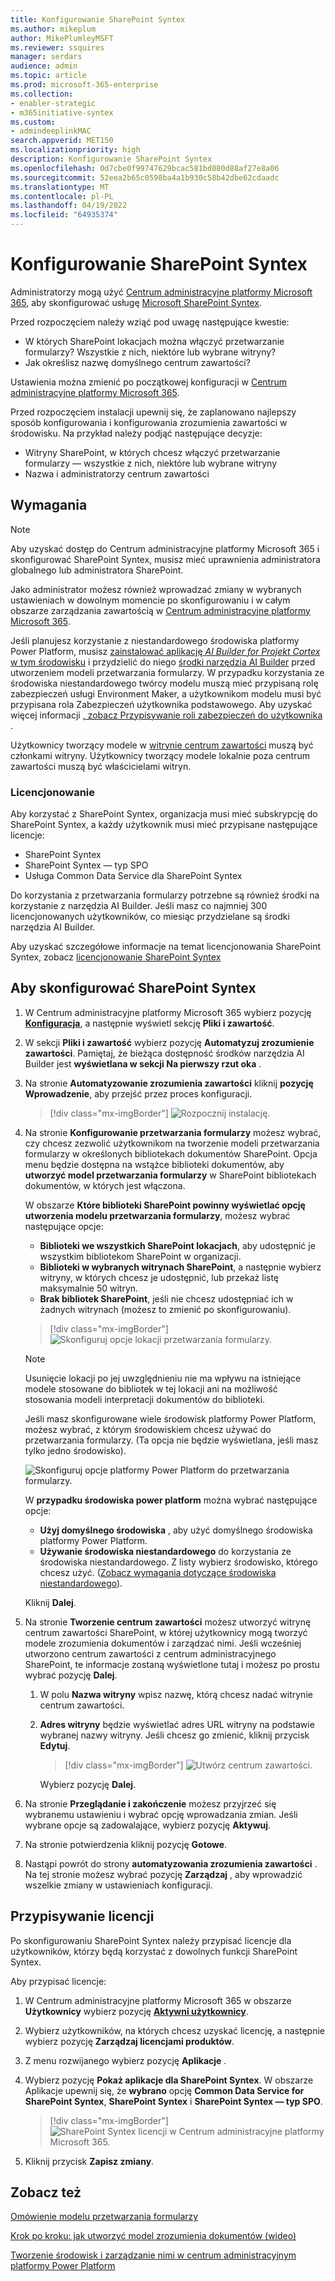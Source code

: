 ```yaml
---
title: Konfigurowanie SharePoint Syntex
ms.author: mikeplum
author: MikePlumleyMSFT
ms.reviewer: ssquires
manager: serdars
audience: admin
ms.topic: article
ms.prod: microsoft-365-enterprise
ms.collection:
- enabler-strategic
- m365initiative-syntex
ms.custom:
- admindeeplinkMAC
search.appverid: MET150
ms.localizationpriority: high
description: Konfigurowanie SharePoint Syntex
ms.openlocfilehash: 0d7cbe0f99747629bcac581bd080d88af27e8a06
ms.sourcegitcommit: 52eea2b65c0598ba4a1b930c58b42dbe62cdaadc
ms.translationtype: MT
ms.contentlocale: pl-PL
ms.lasthandoff: 04/19/2022
ms.locfileid: "64935374"
---
```

# <a name="set-up-sharepoint-syntex"></a>Konfigurowanie SharePoint Syntex

Administratorzy mogą użyć <a href="https://go.microsoft.com/fwlink/p/?linkid=2024339" target="_blank">Centrum administracyjne platformy Microsoft 365</a>, aby skonfigurować usługę [Microsoft SharePoint Syntex](index.md). 

Przed rozpoczęciem należy wziąć pod uwagę następujące kwestie:

- W których SharePoint lokacjach można włączyć przetwarzanie formularzy? Wszystkie z nich, niektóre lub wybrane witryny?
- Jak określisz nazwę domyślnego centrum zawartości?

Ustawienia można zmienić po początkowej konfiguracji w <a href="https://go.microsoft.com/fwlink/p/?linkid=2024339" target="_blank">Centrum administracyjne platformy Microsoft 365</a>.

Przed rozpoczęciem instalacji upewnij się, że zaplanowano najlepszy sposób konfigurowania i konfigurowania zrozumienia zawartości w środowisku. Na przykład należy podjąć następujące decyzje:

- Witryny SharePoint, w których chcesz włączyć przetwarzanie formularzy — wszystkie z nich, niektóre lub wybrane witryny
- Nazwa i administratorzy centrum zawartości

## <a name="requirements"></a>Wymagania 

> [!NOTE]
> Aby uzyskać dostęp do Centrum administracyjne platformy Microsoft 365 i skonfigurować SharePoint Syntex, musisz mieć uprawnienia administratora globalnego lub administratora SharePoint.

Jako administrator możesz również wprowadzać zmiany w wybranych ustawieniach w dowolnym momencie po skonfigurowaniu i w całym obszarze zarządzania zawartością w <a href="https://go.microsoft.com/fwlink/p/?linkid=2024339" target="_blank">Centrum administracyjne platformy Microsoft 365</a>.

Jeśli planujesz korzystanie z niestandardowego środowiska platformy Power Platform, musisz [zainstalować aplikację *AI Builder for Projekt Cortex* w tym środowisku](/power-platform/admin/manage-apps#install-an-app-in-the-environment-view) i przydzielić do niego [środki narzędzia AI Builder](/power-platform/admin/capacity-add-on) przed utworzeniem modeli przetwarzania formularzy. W przypadku korzystania ze środowiska niestandardowego twórcy modelu muszą mieć przypisaną rolę zabezpieczeń usługi Environment Maker, a użytkownikom modelu musi być przypisana rola Zabezpieczeń użytkownika podstawowego. Aby uzyskać więcej informacji [, zobacz Przypisywanie roli zabezpieczeń do użytkownika](/power-platform/admin/assign-security-roles) .

Użytkownicy tworzący modele w [witrynie centrum zawartości](/microsoft-365/contentunderstanding/create-a-content-center) muszą być członkami witryny. Użytkownicy tworzący modele lokalnie poza centrum zawartości muszą być właścicielami witryn.

### <a name="licensing"></a>Licencjonowanie

Aby korzystać z SharePoint Syntex, organizacja musi mieć subskrypcję do SharePoint Syntex, a każdy użytkownik musi mieć przypisane następujące licencje:

- SharePoint Syntex
- SharePoint Syntex — typ SPO
- Usługa Common Data Service dla SharePoint Syntex

Do korzystania z przetwarzania formularzy potrzebne są również środki na korzystanie z narzędzia AI Builder. Jeśli masz co najmniej 300 licencjonowanych użytkowników, co miesiąc przydzielane są środki narzędzia AI Builder.

Aby uzyskać szczegółowe informacje na temat licencjonowania SharePoint Syntex, zobacz [licencjonowanie SharePoint Syntex](syntex-licensing.md)

## <a name="to-set-up-sharepoint-syntex"></a>Aby skonfigurować SharePoint Syntex

1. W Centrum administracyjne platformy Microsoft 365 wybierz pozycję <a href="https://go.microsoft.com/fwlink/p/?linkid=2171997" target="_blank">**Konfiguracja**</a>, a następnie wyświetl sekcję **Pliki i zawartość**.

2. W sekcji **Pliki i zawartość** wybierz pozycję **Automatyzuj zrozumienie zawartości**. Pamiętaj, że bieżąca dostępność środków narzędzia AI Builder jest **wyświetlana w sekcji Na pierwszy rzut oka** .<br/>

3. Na stronie **Automatyzowanie zrozumienia zawartości** kliknij **pozycję Wprowadzenie**, aby przejść przez proces konfiguracji. <br/>

    > [!div class="mx-imgBorder"]
    > ![Rozpocznij instalację.](../media/content-understanding/admin-content-understanding-get-started.png)</br>

4. Na stronie **Konfigurowanie przetwarzania formularzy** możesz wybrać, czy chcesz zezwolić użytkownikom na tworzenie modeli przetwarzania formularzy w określonych bibliotekach dokumentów SharePoint. Opcja menu będzie dostępna na wstążce biblioteki dokumentów, aby **utworzyć model przetwarzania formularzy** w SharePoint bibliotekach dokumentów, w których jest włączona.
 
     W obszarze **Które biblioteki SharePoint powinny wyświetlać opcję utworzenia modelu przetwarzania formularzy**, możesz wybrać następujące opcje:</br>
      - **Biblioteki we wszystkich SharePoint lokacjach**, aby udostępnić je wszystkim bibliotekom SharePoint w organizacji.</br>
      - **Biblioteki w wybranych witrynach SharePoint**, a następnie wybierz witryny, w których chcesz je udostępnić, lub przekaż listę maksymalnie 50 witryn.</br>
      - **Brak bibliotek SharePoint**, jeśli nie chcesz udostępniać ich w żadnych witrynach (możesz to zmienić po skonfigurowaniu).

   > [!div class="mx-imgBorder"]
   > ![Skonfiguruj opcje lokacji przetwarzania formularzy.](../media/content-understanding/admin-configforms.png)

   > [!Note]
   > Usunięcie lokacji po jej uwzględnieniu nie ma wpływu na istniejące modele stosowane do bibliotek w tej lokacji ani na możliwość stosowania modeli interpretacji dokumentów do biblioteki. 
    
    Jeśli masz skonfigurowane wiele środowisk platformy Power Platform, możesz wybrać, z którym środowiskiem chcesz używać do przetwarzania formularzy. (Ta opcja nie będzie wyświetlana, jeśli masz tylko jedno środowisko).

    ![Skonfiguruj opcje platformy Power Platform do przetwarzania formularzy.](../media/content-understanding/setup-power-platform-env.png)

    W **przypadku środowiska power platform** można wybrać następujące opcje:
    - **Użyj domyślnego środowiska** , aby użyć domyślnego środowiska platformy Power Platform.
    - **Używanie środowiska niestandardowego** do korzystania ze środowiska niestandardowego. Z listy wybierz środowisko, którego chcesz użyć. ([Zobacz wymagania dotyczące środowiska niestandardowego](/microsoft-365/contentunderstanding/set-up-content-understanding#requirements)).

    Kliknij **Dalej**.

5. Na stronie **Tworzenie centrum zawartości** możesz utworzyć witrynę centrum zawartości SharePoint, w której użytkownicy mogą tworzyć modele zrozumienia dokumentów i zarządzać nimi. Jeśli wcześniej utworzono centrum zawartości z centrum administracyjnego SharePoint, te informacje zostaną wyświetlone tutaj i możesz po prostu wybrać pozycję **Dalej**.

    1. W polu **Nazwa witryny** wpisz nazwę, którą chcesz nadać witrynie centrum zawartości.
    
    1. **Adres witryny** będzie wyświetlać adres URL witryny na podstawie wybranej nazwy witryny. Jeśli chcesz go zmienić, kliknij przycisk **Edytuj**.

       > [!div class="mx-imgBorder"]
       > ![Utwórz centrum zawartości.](../media/content-understanding/admin-cu-create-cc.png)</br>

       Wybierz pozycję **Dalej**.

6. Na stronie **Przeglądanie i zakończenie** możesz przyjrzeć się wybranemu ustawieniu i wybrać opcję wprowadzania zmian. Jeśli wybrane opcje są zadowalające, wybierz pozycję **Aktywuj**.

7. Na stronie potwierdzenia kliknij pozycję **Gotowe**.

8. Nastąpi powrót do strony **automatyzowania zrozumienia zawartości** . Na tej stronie możesz wybrać pozycję **Zarządzaj** , aby wprowadzić wszelkie zmiany w ustawieniach konfiguracji. 

## <a name="assign-licenses"></a>Przypisywanie licencji

Po skonfigurowaniu SharePoint Syntex należy przypisać licencje dla użytkowników, którzy będą korzystać z dowolnych funkcji SharePoint Syntex.

Aby przypisać licencje:

1. W Centrum administracyjne platformy Microsoft 365 w obszarze **Użytkownicy** wybierz pozycję <a href="https://go.microsoft.com/fwlink/p/?linkid=834822" target="_blank">**Aktywni użytkownicy**</a>.

2. Wybierz użytkowników, na których chcesz uzyskać licencję, a następnie wybierz pozycję **Zarządzaj licencjami produktów**.

3. Z menu rozwijanego wybierz pozycję **Aplikacje** .

4. Wybierz pozycję **Pokaż aplikacje dla SharePoint Syntex**. W obszarze Aplikacje upewnij się, że **wybrano** opcję **Common Data Service for SharePoint Syntex**, **SharePoint Syntex** i **SharePoint Syntex — typ SPO**.

    > [!div class="mx-imgBorder"]
    > ![SharePoint Syntex licencji w Centrum administracyjne platformy Microsoft 365.](../media/content-understanding/sharepoint-syntex-licenses.png)

5. Kliknij przycisk **Zapisz zmiany**.

## <a name="see-also"></a>Zobacz też

[Omówienie modelu przetwarzania formularzy](/ai-builder/form-processing-model-overview)

[Krok po kroku: jak utworzyć model zrozumienia dokumentów (wideo)](https://www.youtube.com/watch?v=DymSHObD-bg)

[Tworzenie środowisk i zarządzanie nimi w centrum administracyjnym platformy Power Platform](/power-platform/admin/create-environment)
